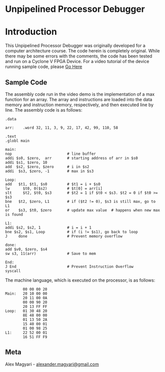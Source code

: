 # Unpipelined Processor Debugger

# Introduction

This Unpipelined Processor Debugger was originally developed for a computer architecture course. The code herein is completely original. While there may be some errors with the comments, the code has been tested and run on a Cyclone V FPGA Device. For a video tutorial of the device running sample code, please [Go Here](https://drive.google.com/open?id=1QrQQyJEGjOr13PuMlKEWROKDg96Y599E)

## Sample Code

The assembly code run in the video demo is the implementation of a max function for an array. The array and instructions are loaded into the data memory and instruction memory, respectively, and then executed line by line. 
The assembly code is as follows:
```Assembly
.data

arr: 	.word 32, 11, 3, 9, 22, 17, 42, 99, 110, 58

.text
.globl main

main:	
nop				            # line buffer
addi $s0, $zero,  arr		# starting address of arr in $s0
addi $s1, $zero, 10            
add  $s2, $zero, $zero 	    # i in $s2
addi  $s3, $zero, -1	    # max in $s3
	
Loop:  
add   $t1, $t1, $s0	        # $t1 = i + $s0
lw      $t0, 0($s2)		    # $t[0] = arr[i]
slt     $t2, $t0, $s3 		# $t2 = 1 if $t0 < $s3. $t2 = 0 if $t0 >= $s3
bne   $t2, $zero, L1 		# if ($t2 != 0), $s3 is still max, go to L1
or    $s3, $t0, $zero		# update max value  # happens when new max is found

L1: 	
addi $s2, $s2, 1	        # i = i + 1
bne $s2, $s1, Loop		    # if (i != $s1), go back to loop
J     done                  # Prevent memory overflow

done: 	
add $v0, $zero, $s4 		
sw s3, 11(arr)			    # Save to mem

End:
J End                       # Prevent Instruction Overflow
syscall

```

The machine language, which is executed on the processor, is as follows:
```
        00 00 00 20 
Main:   20 10 00 00
        20 11 00 0A
        00 00 90 20
        20 13 FF FF
Loop:   01 30 48 20
        8E 48 00 00
        01 13 50 2A
        15 40 00 01
        01 00 98 25
L1:     22 52 00 01
        16 51 FF F9
```

## Meta

Alex Magyari - alexander.magyari@gmail.com